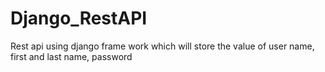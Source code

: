 # Django_RestAPI
Rest api using django frame work which will store the value of user name, first and last name, password
